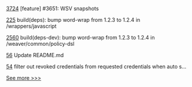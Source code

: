 
[3724](https://github.com/hyperledger/iroha/pull/3724) [feature] #3651: WSV snapshots

[225](https://github.com/hyperledger/anoncreds-rs/pull/225) build(deps): bump word-wrap from 1.2.3 to 1.2.4 in /wrappers/javascript

[2560](https://github.com/hyperledger/cacti/pull/2560) build(deps-dev): bump word-wrap from 1.2.3 to 1.2.4 in /weaver/common/policy-dsl

[56](https://github.com/hyperledger/aries-framework-swift/pull/56) Update README.md

[54](https://github.com/hyperledger/aries-framework-swift/pull/54) filter out revoked credentials from requested credentials when auto s…


[See more >>>](https://start-here.hyperledger.org/pull-requests)
